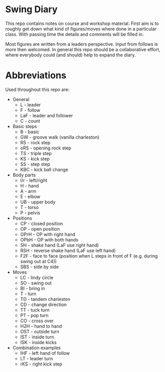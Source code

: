 Swing Diary
===========

This repo contains notes on course and workshop material. First aim is to roughly get down what kind of figures/moves where done in a particular class. With passing time the details and comments will be filled in.

Most figures are written from a leaders perspective. Input from follows is more then welcomed. In general this repo should be a collaborative effort, where everybody could (and should) help to expand the diary.

Abbreviations
=============

Used throughout this repo are:

- General
  * L   - leader
  * F   - follow
  * LaF - leader and follower
  * C   - count
- Basic steps
  * B   - basic
  * GW  - groove walk (vanilla charleston)
  * RS  - rock step
  * oRS - opening rock step
  * TS  - triple step
  * KS  - kick step
  * SS  - step step
  * KBC - kick ball change
- Body parts
  * l/r - left/right
  * H   - hand
  * A   - arm
  * E   - elbow
  * UB  - upper body
  * T   - torso
  * P   - pelvis
- Positions
  * CP   - closed position
  * OP   - open position
  * OPrH - OP with right hand
  * OPbH - OP with both hands
  * SH   - shake hand (LaF use right hand)
  * RSH  - reverse shake hand (LaF use left hand)
  * F2F  - face to face (position when L steps in front of F (e.g. during swing out at  C4))
  * SBS  - side by side
- Moves
  * LC  - lindy circle
  * SO  - swing out
  * BI  - bring in
  * T   - turn
  * TD  - tandem charleston
  * CD  - change direction
  * TT  - tuck turn
  * PT  - pop turn
  * CO  - cross over
  * H2H - hand to hand
  * OST - outside turn
  * IST - inside turn
  * ISK - inside kicks
- Combination examples
  * lHF - left hand of follow
  * LT  - leader turn
  * rKS - right kick step
